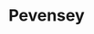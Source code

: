 ---
layout: dojo
title: "Pevensey"
dojo-mon: Honda-mon-s.png
dojo-avatar: "pevensey_avatar_s.png"
entrance_picture: pevensey-entrance.jpg
practice_picture: default_practice.png
map: https://www.google.com/maps/embed?pb=!1m18!1m12!1m3!1d77787.38718522633!2d0.271295313683996!3d50.827147422226254!2m3!1f0!2f0!3f0!3m2!1i1024!2i768!4f13.1!3m3!1m2!1s0x47df72cc464a4035%3A0x87a3f18d2e23afa1!2s129%20Coast%20Rd%2C%20Pevensey%20Bay%2C%20Pevensey%20BN24%206NS!5e0!3m2!1sen!2suk!4v1708809671484!5m2!1sen!2suk
address: "Ethelwood Community Centre <br>129 Coast Rd <br>Pevensey Bay <br>Pevensey, BN24 6NS"
time: "Sun 15:30 - 17:30"
email: "sussexiaido@outlook.com"
facebook: "https://www.facebook.com/RoshukaiSussex/"

sensei_picture: pev-sensei.jpg
sensei_name: Nicholas Bland Sensei, 5th Dan
sensei_bio: "Nicholas (Nick) Sensei started training in Iaido in 2000 following the advice his late Aikido teacher Gerd Kroell Sensei. As such, Nick Sensei has been under the tutelage of John Honisz-Green Sensei ever since training alongside Andrew Thrower Sensei also from Sussex. The first Sussex Dojo was formed by Nick Sensei and Andrew Sensei in August 2000 in Eastbourne, East Sussex. At that time, Honisz-Greens Sensei was living in Japan and would make regular visits to the UK. During these visits Nick Sensei and Andrew Sensei would arrange intensive study seminars, usually involving more than 25 hours a weekend of floor time, so that the three of them could practise as much as possible whilst Honisz-Greens Sensei was in the UK. Nick Sensei has also visited and trained in Japan.<br><br>

Nick Sensei had the privilege of being selected to represent Great Britain at the European Iaido Championships held in Paris in 2003. Nick Sensei was also won several Iaido competitions and was a vital team member of the winning team in the first BKA held International Iaido Taikai held in 2003.<br><br>

In 2009 Andrew Sensei opened a new Dojo near his home in Sompting whilst Nick Sensei remained in Eastbourne and took over as Dojo Leader. The Eastbourne Dojo is both friendly and welcoming. He also holds a BKA Level 1 Coaching Award."
---